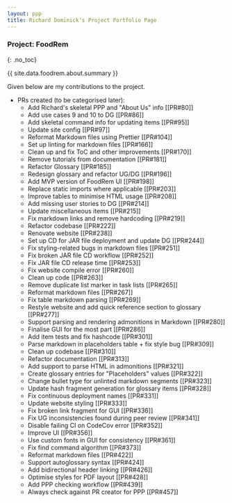 ```yaml
---
layout: ppp
title: Richard Dominick's Project Portfolio Page
---
```


<!-- markdownlint-disable-next-line blanks-around-headers -->
### Project: FoodRem
{: .no_toc}

<!-- markdownlint-disable-next-line proper-names -->
{{ site.data.foodrem.about.summary }}

Given below are my contributions to the project.

* PRs created (to be categorised later):
  * Add Richard's skeletal PPP and \"About Us\" info [[PR#80]]
  * Add use cases 9 and 10 to DG [[PR#86]]
  * Add skeletal command info for updating items [[PR#95]]
  * Update site config [[PR#97]]
  * Reformat Markdown files using Prettier [[PR#104]]
  * Set up linting for markdown files [[PR#166]]
  * Clean up and fix ToC and other improvements [[PR#170]]
  * Remove tutorials from documentation [[PR#181]]
  * Refactor Glossary [[PR#185]]
  * Redesign glossary and refactor UG/DG [[PR#196]]
  * Add MVP version of FoodRem UI [[PR#198]]
  * Replace static imports where applicable [[PR#203]]
  * Improve tables to minimise HTML usage [[PR#208]]
  * Add missing user stories to DG [[PR#214]]
  * Update miscellaneous items [[PR#215]]
  * Fix markdown links and remove hardcoding [[PR#219]]
  * Refactor codebase [[PR#222]]
  * Renovate website [[PR#238]]
  * Set up CD for JAR file deployment and update DG [[PR#244]]
  * Fix styling-related bugs in markdown files [[PR#251]]
  * Fix broken JAR file CD workflow [[PR#252]]
  * Fix JAR file CD release time [[PR#253]]
  * Fix website compile error [[PR#260]]
  * Clean up code [[PR#263]]
  * Remove duplicate list marker in task lists [[PR#265]]
  * Reformat markdown files [[PR#267]]
  * Fix table markdown parsing [[PR#269]]
  * Restyle website and add quick reference section to glossary [[PR#277]]
  * Support parsing and rendering admonitions in Markdown [[PR#280]]
  * Finalise GUI for the most part [[PR#286]]
  * Add item tests and fix hashcode [[PR#301]]
  * Parse markdown in placeholders table + fix style bug [[PR#309]]
  * Clean up codebase [[PR#310]]
  * Refactor documentation [[PR#313]]
  * Add support to parse HTML in admonitions [[PR#321]]
  * Create glossary entries for \"Placeholders\" values [[PR#322]]
  * Change bullet type for unlinted markdown segments [[PR#323]]
  * Update hash fragment generation for glossary items [[PR#328]]
  * Fix continuous deployment names [[PR#331]]
  * Update website styling [[PR#333]]
  * Fix broken link fragment for GUI [[PR#336]]
  * Fix UG inconsistencies found during peer review [[PR#341]]
  * Disable failing CI on CodeCov error [[PR#352]]
  * Improve UI [[PR#356]]
  * Use custom fonts in GUI for consistency [[PR#361]]
  * Fix find command algorithm [[PR#373]]
  * Reformat markdown files [[PR#422]]
  * Support autoglossary syntax [[PR#424]]
  * Add bidirectional header linking [[PR#426]]
  * Optimise styles for PDF layout [[PR#428]]
  * Add PPP checking workflow [[PR#439]]
  * Always check against PR creator for PPP [[PR#457]]

<!-- TODO: Categorise everything -->
<!-- * **New Feature**: Added the ability to undo/redo previous commands.

  * What it does: allows the user to undo all previous commands one at a time. Preceding undo commands can be reversed by using the redo command.
  * Justification: This feature improves the product significantly because a user can make mistakes in commands and the app should provide a convenient way to rectify them.
  * Highlights: This enhancement affects existing commands and commands to be added in future. It required an in-depth analysis of design alternatives. The implementation too was challenging as it required changes to existing commands.
  * Credits: _{mention here if you reused any code/ideas from elsewhere or if a third-party library is heavily used in the feature so that a reader can make a more accurate judgement of how much effort went into the feature}_

* **New Feature**: Added a history command that allows the user to navigate to previous commands using up/down keys.

* **Code contributed**: [RepoSense link]()

* **Project management**:

  * Managed releases `v1.3` - `v1.5rc` (3 releases) on GitHub

* **Enhancements to existing features**:

  * Updated the GUI color scheme (Pull requests [\#33](), [\#34]())
  * Wrote additional tests for existing features to increase coverage from 88% to 92% (Pull requests [\#36](), [\#38]())

* **Documentation**:

  * User Guide:
    * Added documentation for the features `delete` and `find` [\#72]()
    * Did cosmetic tweaks to existing documentation of features `clear`, `exit`: [\#74]()
  * Developer Guide:
    * Added implementation details of the `delete` feature.

* **Community**:

  * PRs reviewed (with non-trivial review comments): [\#12](), [\#32](), [\#19](), [\#42]()
  * Contributed to forum discussions (examples: [1](), [2](), [3](), [4]())
  * Reported bugs and suggestions for other teams in the class (examples: [1](), [2](), [3]())
  * Some parts of the history feature I added was adopted by several other class mates ([1](), [2]())

* **Tools**:

  * Integrated a third party library (Natty) to the project ([\#42]())
  * Integrated a new Github plugin (CircleCI) to the team repo

* _{you can add/remove categories in the list above}_ -->
